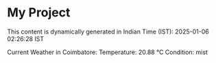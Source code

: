 # My Project

This content is dynamically generated in Indian Time (IST): 2025-01-06 02:26:28 IST


Current Weather in Coimbatore:
Temperature: 20.88 °C
Condition: mist
